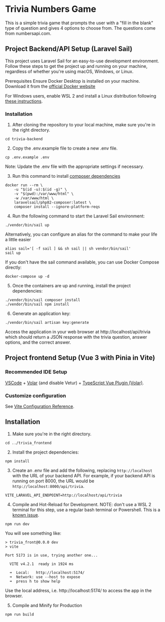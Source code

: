 # Trivia Numbers Game
This is a simple trivia game that prompts the user with a "fill in the blank" type of question and gives 4 options to choose from. The questions come from numbersapi.com. 

## Project Backend/API Setup (Laravel Sail)
This project uses Laravel Sail for an easy-to-use development environment. Follow these steps to get the project up and running on your machine, regardless of whether you're using macOS, Windows, or Linux.

Prerequisites
Ensure Docker Desktop is installed on your machine. Download it from the [official Docker website](https://www.docker.com/products/docker-desktop)

For Windows users, enable WSL 2 and install a Linux distribution following [these instructions](https://docs.microsoft.com/en-us/windows/wsl/install).


### Installation
1. After cloning the repository to your local machine, make sure you're in the right directory.

```
cd trivia-backend
```

2. Copy the .env.example file to create a new .env file.

```
cp .env.example .env
```
Note: Update the .env file with the appropriate settings if necessary.

3. Run this command to install [composer dependencies](https://laravel.com/docs/10.x/sail#installing-composer-dependencies-for-existing-projects)
```
docker run --rm \
    -u "$(id -u):$(id -g)" \
    -v "$(pwd):/var/www/html" \
    -w /var/www/html \
    laravelsail/php82-composer:latest \
    composer install --ignore-platform-reqs
```

4. Run the following command to start the Laravel Sail environment:

```
./vendor/bin/sail up
```
Alternatively, you can configure an alias for the command to make your life a little easier
```
alias sail='[ -f sail ] && sh sail || sh vendor/bin/sail'
sail up
```
If you don't have the sail command available, you can use Docker Compose directly:
```
docker-compose up -d
```

5. Once the containers are up and running, install the project dependencies:
```
./vendor/bin/sail composer install
./vendor/bin/sail npm install
```

6. Generate an application key:

```
./vendor/bin/sail artisan key:generate
```
Access the application in your web browser at http://localhost/api/trivia which should return a JSON response with the trivia question, answer options, and the correct answer.


## Project frontend Setup (Vue 3 with Pinia in Vite)

### Recommended IDE Setup

[VSCode](https://code.visualstudio.com/) + [Volar](https://marketplace.visualstudio.com/items?itemName=Vue.volar) (and disable Vetur) + [TypeScript Vue Plugin (Volar)](https://marketplace.visualstudio.com/items?itemName=Vue.vscode-typescript-vue-plugin).

### Customize configuration

See [Vite Configuration Reference](https://vitejs.dev/config/).

## Installation

1. Make sure you're in the right directory.

```
cd ../trivia_frontend
```
2. Install the project dependencies:
```
npm install
```

3. Create an .env file and add the following, replacing `http://localhost` with the URL of your backend API. For example, if your backend API is running on port 8000, the URL would be `http://localhost:8000/api/trivia`.
```
VITE_LARAVEL_API_ENDPOINT=http://localhost/api/trivia
```


4. Compile and Hot-Reload for Development. NOTE: don't use a WSL 2 terminal for this step, use a regular bash terminal or Powershell. This is a [known issue](https://vitejs.dev/config/server-options.html#server-watch).

```
npm run dev
```

You will see something like: 
```
> trivia_front@0.0.0 dev
> vite

Port 5173 is in use, trying another one...

  VITE v4.2.1  ready in 1924 ms

  ➜  Local:   http://localhost:5174/
  ➜  Network: use --host to expose
  ➜  press h to show help
```

Use the local address, i.e. http://localhost:5174/ to access the app in the browser.

5. Compile and Minify for Production

```
npm run build
```
